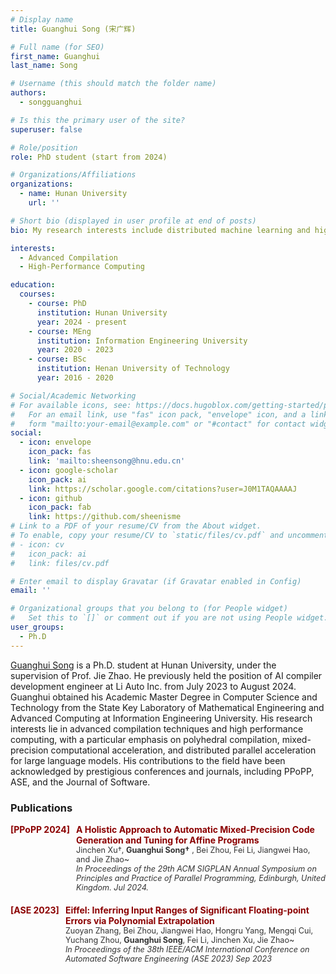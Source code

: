 ```yaml
---
# Display name
title: Guanghui Song (宋广辉)

# Full name (for SEO)
first_name: Guanghui
last_name: Song

# Username (this should match the folder name)
authors:
  - songguanghui

# Is this the primary user of the site?
superuser: false

# Role/position
role: PhD student (start from 2024)

# Organizations/Affiliations
organizations:
  - name: Hunan University
    url: ''

# Short bio (displayed in user profile at end of posts)
bio: My research interests include distributed machine learning and high-performance code optimization.

interests:
  - Advanced Compilation
  - High-Performance Computing

education:
  courses:
    - course: PhD 
      institution: Hunan University
      year: 2024 - present
    - course: MEng
      institution: Information Engineering University
      year: 2020 - 2023
    - course: BSc
      institution: Henan University of Technology
      year: 2016 - 2020

# Social/Academic Networking
# For available icons, see: https://docs.hugoblox.com/getting-started/page-builder/#icons
#   For an email link, use "fas" icon pack, "envelope" icon, and a link in the
#   form "mailto:your-email@example.com" or "#contact" for contact widget.
social:
  - icon: envelope
    icon_pack: fas
    link: 'mailto:sheensong@hnu.edu.cn'
  - icon: google-scholar
    icon_pack: ai
    link: https://scholar.google.com/citations?user=J0M1TAQAAAAJ
  - icon: github
    icon_pack: fab
    link: https://github.com/sheenisme
# Link to a PDF of your resume/CV from the About widget.
# To enable, copy your resume/CV to `static/files/cv.pdf` and uncomment the lines below.
# - icon: cv
#   icon_pack: ai
#   link: files/cv.pdf

# Enter email to display Gravatar (if Gravatar enabled in Config)
email: ''

# Organizational groups that you belong to (for People widget)
#   Set this to `[]` or comment out if you are not using People widget.
user_groups:
  - Ph.D
---
```


[Guanghui Song](https://sheensong.top/academic/) is a Ph.D. student at Hunan University, under the supervision of Prof. Jie Zhao. He previously held the position of AI compiler development engineer at Li Auto Inc. from July 2023 to August 2024. Guanghui obtained his Academic Master Degree in Computer Science and Technology from the State Key Laboratory of Mathematical Engineering and Advanced Computing at Information Engineering University. His research interests lie in advanced compilation techniques and high performance computing, with a particular emphasis on polyhedral compilation, mixed-precision computational acceleration, and distributed parallel acceleration for large language models. His contributions to the field have been acknowledged by prestigious conferences and journals, including PPoPP, ASE, and the Journal of Software.



### Publications

<div style="margin-bottom: 20px;">
    <div style="color: #8B0000; font-weight: bold; margin-bottom: 5px; display: flex;">
        <div style="min-width: 40px; text-align: right; margin-right: 10px;">[PPoPP 2024]</div>
        <div style="flex: 1;">
            A Holistic Approach to Automatic Mixed-Precision Code Generation and Tuning for Affine Programs<br>
            <span style="color: #333; font-size: 0.9em; font-weight: lighter;">
                Jinchen Xu†, <strong>Guanghui Song†</strong> , Bei Zhou, Fei Li, Jiangwei Hao, and Jie Zhao~ <br>
                <em>In Proceedings of the 29th ACM SIGPLAN Annual Symposium on Principles and Practice of Parallel Programming, Edinburgh, United Kingdom. Jul 2024.</em>
            </span>
        </div>
    </div>
</div>

<div style="margin-bottom: 20px;">
    <div style="color: #8B0000; font-weight: bold; margin-bottom: 5px; display: flex;">
        <div style="min-width: 40px; text-align: right; margin-right: 10px;">[ASE 2023]</div>
        <div style="flex: 1;">
            Eiffel: Inferring Input Ranges of Significant Floating-point Errors via Polynomial Extrapolation<br>
            <span style="color: #333; font-size: 0.9em; font-weight: lighter;">
                Zuoyan Zhang, Bei Zhou, Jiangwei Hao, Hongru Yang, Mengqi Cui, Yuchang Zhou, <strong>Guanghui Song</strong>, Fei Li, Jinchen Xu, Jie Zhao~ <br>
                <em>In Proceedings of the 38th IEEE/ACM International Conference on Automated Software Engineering (ASE 2023) Sep 2023 </em>
            </span>
        </div>
    </div>
</div>